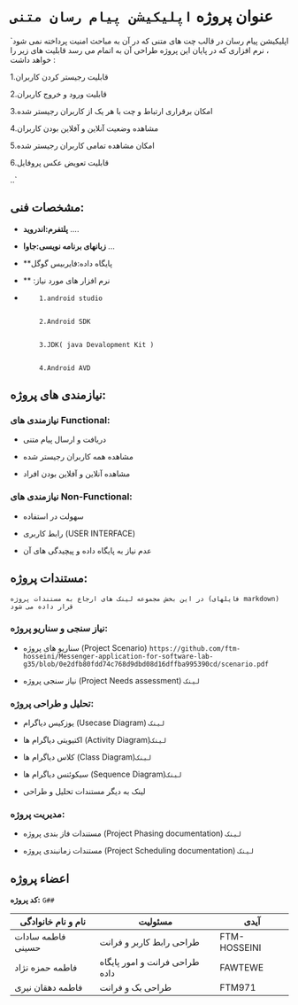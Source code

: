 # عنوان پروژه `اپلیکیشن پیام رسان متنی`


`اپلیکیشن پیام رسان در قالب چت های متنی که در آن به مباحث امنیت پرداخته نمی شود ، 
نرم افزاری که در پایان این پروژه طراحی آن به اتمام می رسد قابلیت های زیر را خواهد داشت :


1.قابلیت رجیستر کردن کاربران

2.قابلیت ورود و خروج کاربران

3.امکان برقراری ارتباط و چت با هر یک از کاربران رجیستر شده

4.مشاهده وضعیت آنلاین و آفلاین بودن کاربران

5.امکان مشاهده تمامی کاربران رجیستر شده

6.قابلیت تعویض عکس پروفایل

..` 

## مشخصات فنی:

+ **پلتفرم:اندروید** ....

+ **زبانهای برنامه نویسی:جاوا** ...

+ **پایگاه داده:فایربیس گوگل
+ ** :نرم افزار های مورد نیاز 
+    
          1.android studio


          2.Android SDK


          3.JDK( java Devalopment Kit )


          4.Android AVD 




## نیازمندی های پروژه:
 

### نیازمندی های Functional:

+ دریافت و ارسال پیام متنی

+ مشاهده همه کاربران رجیستر شده

+ مشاهده آنلاین و آفلاین بودن افراد

### نیازمندی های Non-Functional:

+ سهولت در استفاده

+ رابط کاربری (USER INTERFACE)

+ عدم نیاز به پایگاه داده و پیچیدگی های آن

## مستندات پروژه:

`در این بخش مجموعه لینک های ارجاع به مستندات پروژه (فایلهای markdown) قرار داده می شود`

### نیاز سنجی و سناریو پروژه:

+ سناریو های  پروژه (Project Scenario) ‍‍`https://github.com/ftm-hosseini/Messenger-application-for-software-lab-g35/blob/0e2dfb80fdd74c768d9dbd08d16dffba995390cd/scenario.pdf`

+ نیاز سنجی پروژه (Project Needs assessment)  `لینک`

### تحلیل و طراحی پروژه:

+ یوزکیس دیاگرام (Usecase Diagram) `لینک`

+ اکتیویتی دیاگرام ها (Activity Diagram)`لینک`

+ کلاس دیاگرام ها (Class Diagram)`لینک`

+ سیکوئنس دیاگرام ها (Sequence Diagram)`لینک`

+ لینک به دیگر مستندات تحلیل و طراحی

### مدیریت پروژه:

+ مستندات فاز بندی پروژه (Project Phasing documentation)  `لینک`

+ مستندات زمانبندی پروژه (Project Scheduling documentation) `لینک`

## اعضاء پروژه 



**کد پروژه:** `G##`

| نام و نام خانوادگی | مسئولیت  | آیدی |
|--------------------|----------|------|
|            فاطمه سادات حسینی        |             طراحی رابط کاربر و فرانت        |  FTM-HOSSEINI    |
|              فاطمه حمزه نژاد        |    طراحی فرانت و امور پایگاه داده          |     FAWTEWE  |
|             فاطمه دهقان نیری          |                    طراحی بک و فرانت       |    FTM971   |

